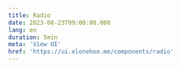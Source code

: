 ```yaml
---
title: Radio
date: 2023-08-23T09:00:00.000
lang: en
duration: 5min
meta: 'View UI'
href: 'https://ui.elonehoo.me/components/radio'
---
```


<Title />
